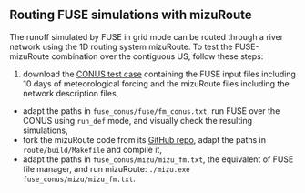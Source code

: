 ## Routing FUSE simulations with mizuRoute

The runoff simulated by FUSE in grid mode can be routed through a river network using the 1D routing system mizuRoute. To test the FUSE-mizuRoute combination over the contiguous US, follow these steps:

1. download the [CONUS test case](/install/test_data) containing the FUSE input files including 10 days of meteorological forcing and the mizuRoute files including the network description files,
* adapt the paths in `fuse_conus/fuse/fm_conus.txt`, run FUSE over the CONUS using `run_def` mode, and visually check the resulting simulations,
* fork the mizuRoute code from its [GitHub repo](https://github.com/NCAR/mizuRoute), adapt the paths in `route/build/Makefile` and compile it,
* adapt the paths in `fuse_conus/mizu/mizu_fm.txt`, the equivalent of FUSE file manager, and run mizuRoute: `./mizu.exe fuse_conus/mizu/mizu_fm.txt`.

